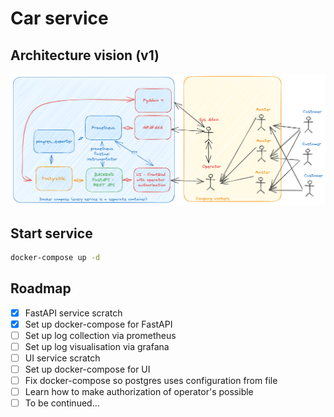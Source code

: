# Car service

## Architecture vision (v1)

![architecture_image.png](../docs/figs/car_service_app.png)

## Start service

```bash
docker-compose up -d 
```

## Roadmap

- [x] FastAPI service scratch
- [x] Set up docker-compose for FastAPI
- [ ] Set up log collection via prometheus
- [ ] Set up log visualisation via grafana
- [ ] UI service scratch
- [ ] Set up docker-compose for UI
- [ ] Fix docker-compose so postgres uses configuration from file
- [ ] Learn how to make authorization of operator's possible
- [ ] To be continued...
